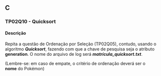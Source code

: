 ## C
### TP02Q10 - Quicksort
#### Descrição
Repita a questão de Ordenação por Seleção (TP02Q05), contudo, usando o algoritmo ***Quicksort***, fazendo com que a chave de pesquisa seja o atributo **generation**. O nome do arquivo de log será ***matrícula_quicksort.txt***.

(Lembre-se: em caso de empate, o critério de ordenação deverá ser o **nome** do Pokémon)